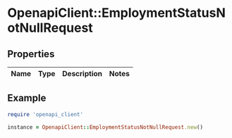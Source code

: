 # OpenapiClient::EmploymentStatusNotNullRequest

## Properties

| Name | Type | Description | Notes |
| ---- | ---- | ----------- | ----- |

## Example

```ruby
require 'openapi_client'

instance = OpenapiClient::EmploymentStatusNotNullRequest.new()
```

